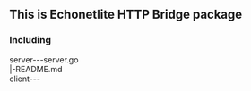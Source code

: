 ## This is Echonetlite HTTP Bridge package  
### Including
server---server.go  
       |-README.md  
client---  

